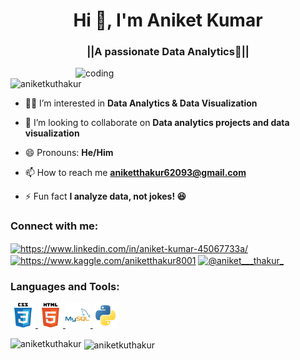 <h1 align="center">Hi 👋, I'm Aniket Kumar</h1>
<h3 align="center">||A passionate Data Analytics📶||</h3>


<img align="right" alt="coding" width="400" src="https://media.giphy.com/media/qgQUggAC3Pfv687qPC/giphy.gif">
<p align="left"> <img src="https://komarev.com/ghpvc/?username=aniketkuthakur&label=Profile%20views&color=0e75b6&style=flat" alt="aniketkuthakur" /> </p>


- 🔭👀 I’m interested in ****Data Analytics & Data Visualization****

- 👯 I’m looking to collaborate on ****Data analytics projects and data visualization****

- 😄 Pronouns: ****He/Him****

- 📫 How to reach me **aniketthakur62093@gmail.com**

- ⚡ Fun fact **I analyze data, not jokes! 😆**

<h3 align="left">Connect with me:</h3>
<p align="left">
<a href="https://linkedin.com/in/https://www.linkedin.com/in/aniket-kumar-45067733a/" target="blank"><img align="center" src="https://raw.githubusercontent.com/rahuldkjain/github-profile-readme-generator/master/src/images/icons/Social/linked-in-alt.svg" alt="https://www.linkedin.com/in/aniket-kumar-45067733a/" height="30" width="40" /></a>
<a href="https://kaggle.com/https://www.kaggle.com/aniketthakur8001" target="blank"><img align="center" src="https://raw.githubusercontent.com/rahuldkjain/github-profile-readme-generator/master/src/images/icons/Social/kaggle.svg" alt="https://www.kaggle.com/aniketthakur8001" height="30" width="40" /></a>
<a href="https://instagram.com/@aniket___thakur_" target="blank"><img align="center" src="https://raw.githubusercontent.com/rahuldkjain/github-profile-readme-generator/master/src/images/icons/Social/instagram.svg" alt="@aniket___thakur_" height="30" width="40" /></a>
</p>

<h3 align="left">Languages and Tools:</h3>
<p align="left"> <a href="https://www.w3schools.com/css/" target="_blank" rel="noreferrer"> <img src="https://raw.githubusercontent.com/devicons/devicon/master/icons/css3/css3-original-wordmark.svg" alt="css3" width="40" height="40"/> </a> <a href="https://www.w3.org/html/" target="_blank" rel="noreferrer"> <img src="https://raw.githubusercontent.com/devicons/devicon/master/icons/html5/html5-original-wordmark.svg" alt="html5" width="40" height="40"/> </a> <a href="https://www.mysql.com/" target="_blank" rel="noreferrer"> <img src="https://raw.githubusercontent.com/devicons/devicon/master/icons/mysql/mysql-original-wordmark.svg" alt="mysql" width="40" height="40"/> </a> <a href="https://www.python.org" target="_blank" rel="noreferrer"> <img src="https://raw.githubusercontent.com/devicons/devicon/master/icons/python/python-original.svg" alt="python" width="40" height="40"/> </a> </p>

<p><img align="left" src="https://github-readme-stats.vercel.app/api/top-langs?username=aniketkuthakur&show_icons=true&locale=en&layout=compact" alt="aniketkuthakur" /></p>

<p>&nbsp;<img align="center" src="https://github-readme-stats.vercel.app/api?username=aniketkuthakur&show_icons=true&locale=en" alt="aniketkuthakur" /></p>

